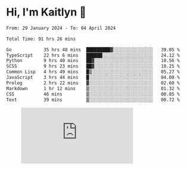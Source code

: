 # Hi, I'm Kaitlyn 👋
<!--START_SECTION:waka-->

```txt
From: 29 January 2024 - To: 04 April 2024

Total Time: 91 hrs 26 mins

Go            35 hrs 48 mins  █████████▓░░░░░░░░░░░░░░░   39.05 %
TypeScript    22 hrs 6 mins   ██████░░░░░░░░░░░░░░░░░░░   24.12 %
Python        9 hrs 40 mins   ██▓░░░░░░░░░░░░░░░░░░░░░░   10.56 %
SCSS          9 hrs 23 mins   ██▓░░░░░░░░░░░░░░░░░░░░░░   10.25 %
Common Lisp   4 hrs 49 mins   █▒░░░░░░░░░░░░░░░░░░░░░░░   05.27 %
JavaScript    3 hrs 44 mins   █░░░░░░░░░░░░░░░░░░░░░░░░   04.08 %
Prolog        2 hrs 22 mins   ▓░░░░░░░░░░░░░░░░░░░░░░░░   02.60 %
Markdown      1 hr 12 mins    ▒░░░░░░░░░░░░░░░░░░░░░░░░   01.32 %
CSS           46 mins         ▒░░░░░░░░░░░░░░░░░░░░░░░░   00.85 %
Text          39 mins         ▒░░░░░░░░░░░░░░░░░░░░░░░░   00.72 %
```

<!--END_SECTION:waka-->

<figure><embed src="https://wakatime.com/share/@018d58bc-3d22-46c9-b2d7-4ed36fb8172d/243b5d9b-77cd-4133-89ff-dcc8f225fa18.svg"></embed></figure>

